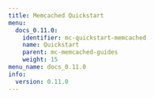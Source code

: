 ```yaml
---
title: Memcached Quickstart
menu:
  docs_0.11.0:
    identifier: mc-quickstart-memcached
    name: Quickstart
    parent: mc-memcached-guides
    weight: 15
menu_name: docs_0.11.0
info:
  version: 0.11.0
---
```



